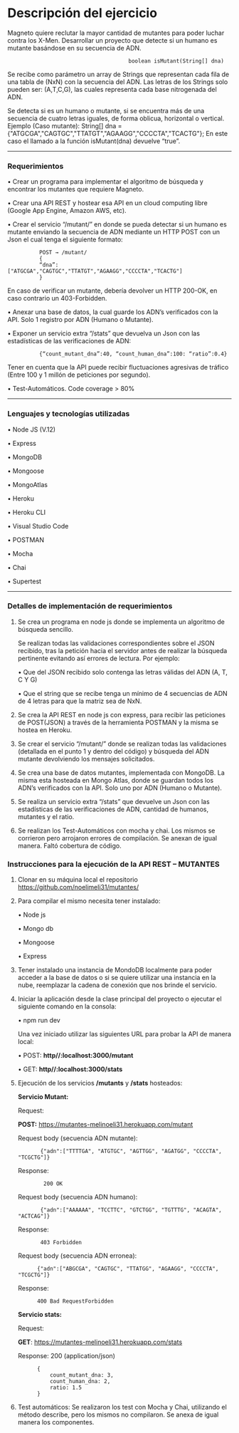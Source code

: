 # Descripción del ejercicio
Magneto quiere reclutar la mayor cantidad de mutantes para poder luchar contra los X-Men. 
Desarrollar un proyecto que detecte si un humano es mutante basándose en su secuencia de ADN.

                                          boolean isMutant(String[] dna)

Se recibe como parámetro un array de Strings que representan cada fila de una tabla de (NxN) con la secuencia del ADN. Las letras de los Strings solo pueden ser: (A,T,C,G), las cuales representa cada base nitrogenada del ADN.

Se detecta si es un humano o mutante, si se encuentra más de una secuencia de cuatro letras iguales, de forma oblicua, horizontal o vertical. 
Ejemplo (Caso mutante): 
String[] dna = {"ATGCGA","CAGTGC","TTATGT","AGAAGG","CCCCTA","TCACTG"};
En este caso el llamado a la función isMutant(dna) devuelve “true”. 

___
### Requerimientos

•	Crear un programa para implementar el algoritmo de búsqueda y encontrar los mutantes que requiere Magneto.

•	Crear una API REST y hostear esa API en un cloud computing libre (Google App Engine, Amazon AWS, etc).

•	Crear el servicio “/mutant/” en donde se pueda detectar si un humano es mutante enviando la secuencia de ADN mediante un HTTP POST con un Json el cual tenga el siguiente formato: 

              POST → /mutant/
              {
              “dna”: ["ATGCGA","CAGTGC","TTATGT","AGAAGG","CCCCTA","TCACTG"] 
              } 

En caso de verificar un mutante, debería devolver un HTTP 200-OK, en caso contrario un 403-Forbidden.

•	Anexar una base de datos, la cual guarde los ADN’s verificados con la API. Solo 1 registro por ADN (Humano o Mutante).

•	Exponer un servicio extra “/stats” que devuelva un Json con las estadísticas de las verificaciones de ADN:
 
              {“count_mutant_dna”:40, “count_human_dna”:100: “ratio”:0.4}
            
Tener en cuenta que la API puede recibir fluctuaciones agresivas de tráfico (Entre 100 y 1 millón de peticiones por segundo).

•	Test-Automáticos. Code coverage > 80%

___
### Lenguajes y tecnologías utilizadas

•	Node JS (V.12)

•	Express 

•	MongoDB 

•	Mongoose

•	MongoAtlas

•	Heroku

•	Heroku CLI

•	Visual Studio Code

•	POSTMAN

•	Mocha

•	Chai

•	Supertest

___
### Detalles de implementación de requerimientos

1)	Se crea un programa en node js donde se implementa un algoritmo de búsqueda sencillo.

    Se realizan todas las validaciones correspondientes sobre el JSON recibido, tras la petición hacia el servidor antes de realizar la búsqueda pertinente evitando así errores     de lectura. Por ejemplo:
    
    •	Que del JSON recibido solo contenga las letras válidas del ADN (A, T, C Y G)

    •	Que el string que se recibe tenga un mínimo de 4 secuencias de ADN de 4 letras para que la matriz sea de NxN.

2)	Se crea la API REST en node js  con express, para recibir las peticiones de POST(JSON) a través de la herramienta POSTMAN y la misma se hostea en Heroku.

3)	Se crear el servicio “/mutant/” donde se realizan todas las validaciones (detallada en el punto 1 y dentro del código) y búsqueda del ADN mutante devolviendo los mensajes       solicitados.

4)	Se crea una base de datos mutantes, implementada con MongoDB. La misma esta hosteada en Mongo Atlas, donde se guardan todos los ADN’s verificados con la API. Solo uno por       ADN (Humano o Mutante). 

5)	Se realiza un servicio extra “/stats” que devuelve un Json con las estadísticas de las verificaciones de ADN, cantidad de humanos, mutantes y el ratio.

6)	Se realizan los Test-Automáticos con mocha y chai. Los  mismos se corrieron pero arrojaron errores de compilación. Se anexan de igual manera. Faltó cobertura de código.

### Instrucciones para la ejecución de la API REST – MUTANTES

1)	Clonar en su máquina local el repositorio https://github.com/noelimeli31/mutantes/

2)	Para compilar el mismo necesita tener instalado: 

    •	Node js

    •	Mongo db

    •	Mongoose

    •	Express

3)	Tener instalado una instancia de MondoDB localmente para poder acceder a la base de datos o si se quiere utilizar una instancia en la nube, reemplazar la cadena de conexión     que nos brinde el servicio.

4)	Iniciar la aplicación desde la clase principal del proyecto o ejecutar el siguiente comando en la consola:

    •	npm  run dev

    Una vez iniciado utilizar las siguientes URL para probar la API de manera local:

    •	POST:   **http//:localhost:3000/mutant**

    •	GET:    **http//:localhost:3000/stats**

5)	Ejecución de los servicios **/mutants** y **/stats** hosteados:

    **Servicio Mutant:**

    Request:

    **POST:**  https://mutantes-melinoeli31.herokuapp.com/mutant

    Request body (secuencia ADN mutante):

               {"adn":["TTTTGA", "ATGTGC", "AGTTGG", "AGATGG", "CCCCTA", "TCGCTG"]}
  
    Response:

                200 OK
  
    Request body (secuencia ADN humano):
  
               {"adn":["AAAAAA", "TCCTTC", "GTCTGG", "TGTTTG", "ACAGTA", "ACTCAG"]}
  
    Response:

               403 Forbidden
   
    Request body (secuencia ADN erronea):

              {"adn":["ABGCGA", "CAGTGC", "TTATGG", "AGAAGG", "CCCCTA", "TCGCTG"]}
  
    Response:

              400 Bad RequestForbidden

    **Servicio stats:**

    Request:

    **GET**: https://mutantes-melinoeli31.herokuapp.com/stats


    Response: 200 (application/json)

              {
                  count_mutant_dna: 3,
                  count_human_dna: 2,
                  ratio: 1.5
              }

6)	Test automáticos:
    Se realizaron los test con Mocha y Chai, utilizando el método describe, pero los mismos no compilaron. Se anexa de igual manera los componentes. 

